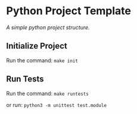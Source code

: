 # Python Project Template

*A simple python project structure.*

## Initialize Project

Run the command: `make init`

## Run Tests

Run the command: `make runtests`

or run: `python3 -m unittest test.module`



